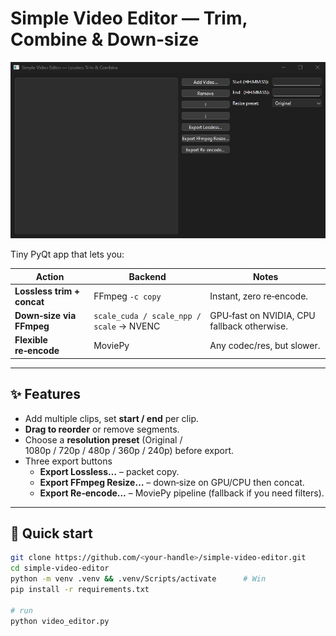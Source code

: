 # Simple Video Editor — Trim, Combine & Down‑size

![app screenshot.png](data/screenshot.png)

Tiny PyQt app that lets you:

| Action | Backend | Notes |
|--------|---------|-------|
| **Lossless trim + concat** | FFmpeg `-c copy` | Instant, zero re‑encode. |
| **Down‑size via FFmpeg** | `scale_cuda / scale_npp / scale` → NVENC | GPU‑fast on NVIDIA, CPU fallback otherwise. |
| **Flexible re‑encode** | MoviePy | Any codec/res, but slower. |

---

## ✨ Features
* Add multiple clips, set **start / end** per clip.
* **Drag to reorder** or remove segments.
* Choose a **resolution preset** (Original / 1080p / 720p / 480p / 360p / 240p) before export.
* Three export buttons  
  * **Export Lossless…** – packet copy.  
  * **Export FFmpeg Resize…** – down‑size on GPU/CPU then concat.  
  * **Export Re‑encode…** – MoviePy pipeline (fallback if you need filters).

---

## 🚀 Quick start

```bash
git clone https://github.com/<your‑handle>/simple-video-editor.git
cd simple-video-editor
python -m venv .venv && .venv/Scripts/activate      # Win
pip install -r requirements.txt

# run
python video_editor.py
